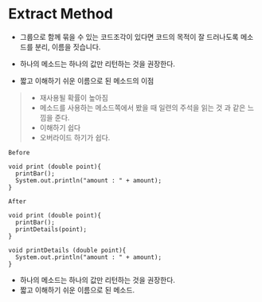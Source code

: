 # Extract Method

* 그룹으로 함께 묶을 수 있는 코드조각이 있다면 코드의 목적이 잘 드러나도록 메소드를 분리, 이름을 짓습니다.  
* 하나의 메소드는 하나의 값만 리턴하는 것을 권장한다.  

* 짧고 이해하기 쉬운 이름으로 된 메소드의 이점   
>* 재사용될 확률이 높아짐
>* 메소드를 사용하는 메소드쪽에서 봤을 때 일련의 주석을 읽는 것 과 같은 느낌을 준다.
>* 이해하기 쉽다
>* 오버라이드 하기가 쉽다.


```{.java}
Before

void print (double point){
  printBar();
  System.out.println("amount : " + amount);
}
```

```{.java}
After

void print (double point){
  printBar();
  printDetails(point);
}

void printDetails (double point){
  System.out.println("amount : " + amount);
}
```


* 하나의 메소드는 하나의 값만 리턴하는 것을 권장한다.
* 짧고 이해하기 쉬운 이름으로 된 메소드. 
